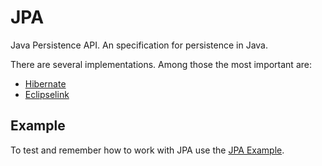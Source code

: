 # JPA

Java Persistence API. An specification for persistence in Java.

There are several implementations. Among those the most important are:

* [Hibernate][hibernate]
* [Eclipselink][eclipselink]

## Example

To test and remember how to work with JPA use the [JPA Example][jpa-example].

[hibernate]: http://hibernate.org/
[eclipselink]: http://www.eclipse.org/eclipselink/

[jpa-example]: https://github.com/Bernardo-MG/jpa-example
